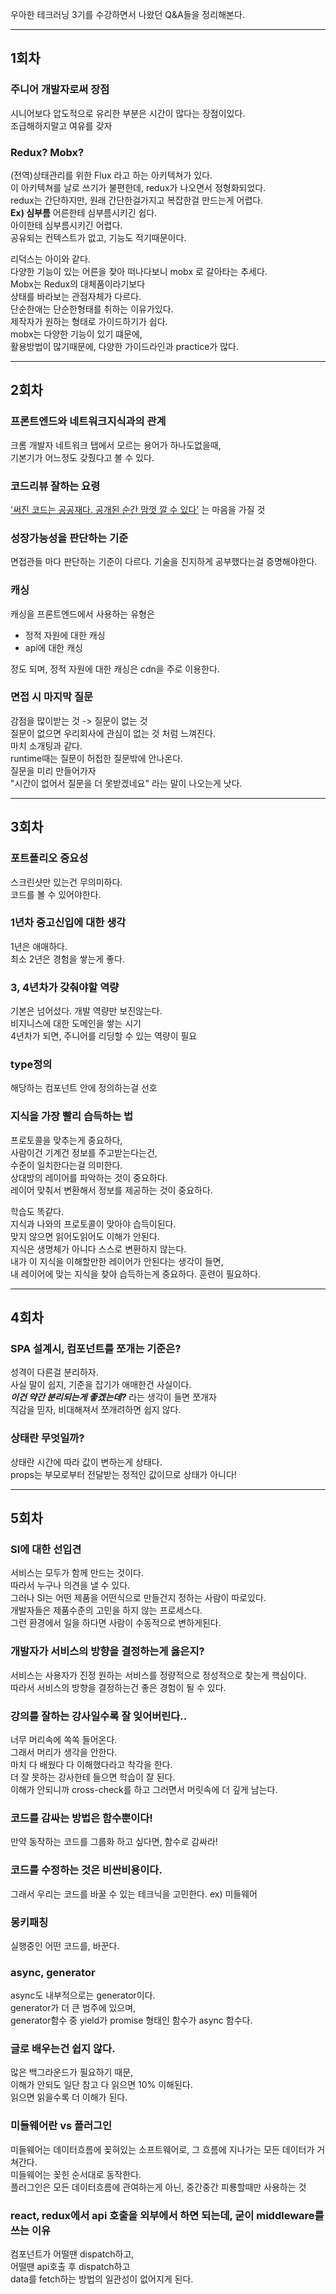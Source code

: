 우아한 테크러닝 3기를 수강하면서 나왔던 Q&A들을 정리해본다.

---

## 1회차

### 주니어 개발자로써 장점

시니어보다 압도적으로 유리한 부분은 시간이 많다는 장점이있다.\
조급해하지말고 여유를 갖자

### Redux? Mobx?

(전역)상태관리를 위한 Flux 라고 하는 아키텍쳐가 있다. \
이 아키텍쳐를 날로 쓰기가 불편한데, redux가 나오면서 정형화되었다.
\
redux는 간단하지만, 원래 간단한걸가지고 복잡한걸 만드는게 어렵다.
\
**Ex) 심부름**
어른한테 심부름시키긴 쉽다. \
아이한테 심부름시키긴 어렵다. \
공유되는 컨텍스트가 없고, 기능도 적기때문이다.

리덕스는 아이와 같다.\
다양한 기능이 있는 어른을 찾아 떠나다보니 mobx 로 갈아타는 추세다.\
Mobx는 Redux의 대체품이라기보다\
상태를 바라보는 관점자체가 다르다.\
단순한애는 단순한형태를 취하는 이유가있다. \
제작자가 원하는 형태로 가이드하기가 쉽다.\
mobx는 다양한 기능이 있기 떄문에, \
활용방법이 많기때문에, 다양한 가이드라인과 practice가 많다.

---

## 2회차

### 프론트엔드와 네트워크지식과의 관계

크롬 개발자 네트워크 탭에서 모르는 용어가 하나도없을때,\
기본기가 어느정도 갖췄다고 볼 수 있다.

### 코드리뷰 잘하는 요령

<u>'써진 코드는 공공재다. 공개된 순간 맘껏 깔 수 있다'</u> 는 마음을 가질 것

### 성장가능성을 판단하는 기준

면접관들 마다 판단하는 기준이 다르다.
기술을 진지하게 공부했다는걸 증명해야한다.

### 캐싱

캐싱을 프론트엔드에서 사용하는 유형은

- 정적 자원에 대한 캐싱
- api에 대한 캐싱

정도 되며, 정적 자원에 대한 캐싱은 cdn을 주로 이용한다.

### 면접 시 마지막 질문

감점을 많이받는 것 -> 질문이 없는 것 \
질문이 없으면 우리회사에 관심이 없는 것 처럼 느껴진다. \
마치 소개팅과 같다. \
runtime때는 질문이 허접한 질문밖에 안나온다. \
질문을 미리 만들어가자 \
"시간이 없어서 질문을 더 못받겠네요" 라는 말이 나오는게 낫다.

---

## 3회차

### 포트폴리오 중요성

스크린샷만 있는건 무의미하다.\
코드를 볼 수 있어야한다.

### 1년차 중고신입에 대한 생각

1년은 애매하다. \
최소 2년은 경험을 쌓는게 좋다.

### 3, 4년차가 갖춰야할 역량

기본은 넘어섰다. 개발 역량만 보진않는다.\
비지니스에 대한 도메인을 쌓는 시기 \
4년차가 되면, 주니어를 리딩할 수 있는 역량이 필요

### type정의

해당하는 컴포넌트 안에 정의하는걸 선호

### 지식을 가장 빨리 습득하는 법

프로토콜을 맞추는게 중요하다, \
사람이건 기계건 정보를 주고받는다는건, \
수준이 일치한다는걸 의미한다. \
상대방의 레이어를 파악하는 것이 중요하다. \
레이어 맞춰서 변환해서 정보를 제공하는 것이 중요하다.

학습도 똑같다. \
지식과 나와의 프로토콜이 맞아야 습득이된다. \
맞지 않으면 읽어도읽어도 이해가 안된다. \
지식은 생명체가 아니다 스스로 변환하지 않는다. \
내가 이 지식을 이해할만한 레이어가 안된다는 생각이 들면,\
내 레이어에 맞는 지식을 찾아 습득하는게 중요하다. 훈련이 필요하다.

---

## 4회차

### SPA 설계시, 컴포넌트를 쪼개는 기준은?

성격이 다른걸 분리하자. \
사실 말이 쉽지, 기준을 잡기가 애매한건 사실이다. \
**_이건 약간 분리되는게 좋겠는데?_** 라는 생각이 들면 쪼개자 \
직감을 믿자, 비대해져서 쪼개려하면 쉽지 않다.

### 상태란 무엇일까?

상태란 시간에 따라 값이 변하는게 상태다.\
props는 부모로부터 전달받는 정적인 값이므로 상태가 아니다!

---

## 5회차

### SI에 대한 선입견

서비스는 모두가 함께 만드는 것이다. \
따라서 누구나 의견을 낼 수 있다. \
그러나 SI는 어떤 제품을 어떤식으로 만들건지 정하는 사람이 따로있다. \
개발자들은 제품수준의 고민을 하지 않는 프로세스다. \
그런 환경에서 일을 하다면 사람이 수동적으로 변하게된다.

### 개발자가 서비스의 방향을 결정하는게 옳은지?

서비스는 사용자가 진정 원하는 서비스를 정량적으로 정성적으로 찾는게 핵심이다. \
따라서 서비스의 방향을 결정하는건 좋은 경험이 될 수 있다.

### 강의를 잘하는 강사일수록 잘 잊어버린다..

너무 머리속에 쏙쏙 들어온다. \
그래서 머리가 생각을 안한다. \
마치 다 배웠다 다 이해했다라고 착각을 한다. \
더 잘 못하는 강사한테 들으면 학습이 잘 된다. \
이해가 안되니까 cross-check를 하고 그러면서 머릿속에 더 깊게 남는다.

### 코드를 감싸는 방법은 함수뿐이다!

만약 동작하는 코드를 그룹화 하고 싶다면, 함수로 감싸라!

### 코드를 수정하는 것은 비싼비용이다.

그래서 우리는 코드를 바꿀 수 있는 테크닉을 고민한다. ex) 미들웨어

### 몽키패칭

실행중인 어떤 코드를, 바꾼다.

### async, generator

async도 내부적으로는 generator이다. \
generator가 더 큰 범주에 있으며, \
generator함수 중 yield가 promise 형태인 함수가 async 함수다.

### 글로 배우는건 쉽지 않다.

많은 백그라운드가 필요하기 때문, \
이해가 안되도 일단 참고 다 읽으면 10% 이해된다. \
읽으면 읽을수록 더 이해가 된다.

### 미들웨어란 vs 플러그인

미들웨어는 데이터흐름에 꽂혀있는 소프트웨어로, 그 흐름에 지나가는 모든 데이터가 거쳐간다.\
미들웨어는 꽂힌 순서대로 동작한다. \
플러그인은 모든 데이터흐름에 관여하는게 아닌, 중간중간 피룡할때만 사용하는 것

### react, redux에서 api 호출을 외부에서 하면 되는데, 굳이 middleware를 쓰는 이유

컴포넌트가 어떨땐 dispatch하고, \
어떨땐 api호출 후 dispatch하고 \
data를 fetch하는 방법의 일관성이 없어지게 된다.
